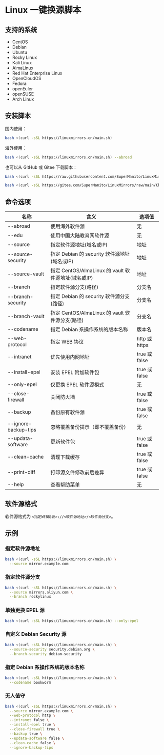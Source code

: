 # Linux 一键换源脚本
## 支持的系统
* CentOS
* Debian
* Ubuntu
* Rocky Linux
* Kali Linux
* AlmaLinux
* Red Hat Enterprise Linux
* OpenCloudOS
* Fedora
* openEuler
* openSUSE
* Arch Linux

## 安装脚本
国内使用：
```bash
bash <(curl -sSL https://linuxmirrors.cn/main.sh)
```
海外使用：
```bash
bash <(curl -sSL https://linuxmirrors.cn/main.sh) --abroad
```
也可以从 GitHub 或 Gitee 下载脚本：
```bash
bash <(curl -sSL https://raw.githubusercontent.com/SuperManito/LinuxMirrors/main/ChangeMirrors.sh)
```
```bash
bash <(curl -sSL https://gitee.com/SuperManito/LinuxMirrors/raw/main/ChangeMirrors.sh)
```
## 命令选项
| 名称 | 含义 | 选项值 |
| --- | --- | --- |
| --abroad | 使用海外软件源 | 无 |
| --edu | 使用中国大陆教育网软件源 | 无 |
| --source | 指定软件源地址(域名或IP) | 地址 |
| --source-security | 指定 Debian 的 security 软件源地址(域名或IP) | 地址 |
| --source-vault | 指定 CentOS/AlmaLinux 的 vault 软件源地址(域名或IP) | 地址 |
| --branch | 指定软件源分支(路径) | 分支名 |
| --branch-security | 指定 Debian 的 security 软件源分支(路径) | 分支名 |
| --branch-vault | 指定 CentOS/AlmaLinux 的 vault 软件源分支(路径) | 分支名 |
| --codename | 指定 Debian 系操作系统的版本名称 | 版本名 |
| --web-protocol | 指定 WEB 协议 | http 或 https |
| --intranet | 优先使用内网地址 | true 或 false |
| --install-epel | 安装 EPEL 附加软件包 | true 或 false |
| --only-epel | 仅更换 EPEL 软件源模式 | 无 |
| --close-firewall | 关闭防火墙 | true 或 false |
| --backup | 备份原有软件源 | true 或 false |
| --ignore-backup-tips | 忽略覆盖备份提示（即不覆盖备份） | 无 |
| --updata-software | 更新软件包 | true 或 false |
| --clean-cache | 清理下载缓存 | true 或 false |
| --print-diff | 打印源文件修改前后差异 | true 或 false |
| --help | 查看帮助菜单 | 无 |

## 软件源格式
软件源格式为 `<指定WEB协议>://<软件源地址>/<软件源分支>`。

## 示例
### 指定软件源地址
```bash
bash <(curl -sSL https://linuxmirrors.cn/main.sh) \
  --source mirror.example.com
```
### 指定软件源分支
```bash
bash <(curl -sSL https://linuxmirrors.cn/main.sh) \
  --source mirrors.aliyun.com \
  --branch rockylinux
```
### 单独更换 EPEL 源
```bash
bash <(curl -sSL https://linuxmirrors.cn/main.sh) --only-epel
```
### 自定义 Debian Security 源
```bash
bash <(curl -sSL https://linuxmirrors.cn/main.sh) \
  --source-security security.debian.org \
  --branch-security debian-security
```
### 指定 Debian 系操作系统的版本名称
```bash
bash <(curl -sSL https://linuxmirrors.cn/main.sh) \
  --codename bookworm
```
### 无人值守
```bash
bash <(curl -sSL https://linuxmirrors.cn/main.sh) \
  --source mirror.example.com \
  --web-protocol http \
  --intranet false \
  --install-epel true \
  --close-firewall true \
  --backup true \
  --updata-software false \
  --clean-cache false \
  --ignore-backup-tips
```